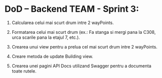 
# DoD – Backend TEAM - Sprint 3:

1. Calcularea celui mai scurt drum intre 2 wayPoints.

2. Formatarea celui mai scurt drum (ex.: Fa stanga si mergi pana la C308, urca scarile pana la etajul 7, etc.).

3. Crearea unui view pentru a prelua cel mai scurt drum intre 2 wayPoints.

4. Creare metoda de update Building view.

5. Crearea unei pagini API Docs utilizand Swagger pentru a documenta toate rutele.
